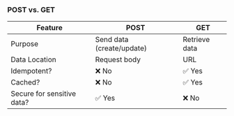 



### **POST vs. GET**

|Feature|POST|GET|
|---|---|---|
|Purpose|Send data (create/update)|Retrieve data|
|Data Location|Request body|URL|
|Idempotent?|❌ No|✅ Yes|
|Cached?|❌ No|✅ Yes|
|Secure for sensitive data?|✅ Yes|❌ No|